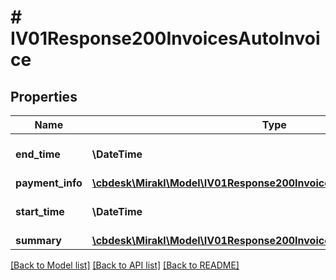# # IV01Response200InvoicesAutoInvoice

## Properties

Name | Type | Description | Notes
------------ | ------------- | ------------- | -------------
**end_time** | **\DateTime** | Ending date of the period for accounting document of type &lt;code&gt;AUTO_INVOICE&lt;/code&gt; | [optional]
**payment_info** | [**\cbdesk\Mirakl\Model\IV01Response200InvoicesAutoInvoicePaymentInfo**](IV01Response200InvoicesAutoInvoicePaymentInfo.md) |  | [optional]
**start_time** | **\DateTime** | Starting date of the period for accounting document of type &lt;code&gt;AUTO_INVOICE&lt;/code&gt; | [optional]
**summary** | [**\cbdesk\Mirakl\Model\IV01Response200InvoicesAutoInvoiceSummary**](IV01Response200InvoicesAutoInvoiceSummary.md) |  | [optional]

[[Back to Model list]](../../README.md#models) [[Back to API list]](../../README.md#endpoints) [[Back to README]](../../README.md)
